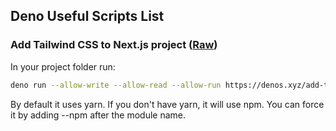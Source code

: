 ## Deno Useful Scripts List

### Add Tailwind CSS to Next.js project ([Raw](https://denos.xyz/raw/add-tailwind-to-next.ts))

In your project folder run:

```bash
deno run --allow-write --allow-read --allow-run https://denos.xyz/add-tailwind-to-next.ts
```
By default it uses yarn. If you don't have yarn, it will use npm. You can force it by adding --npm after the module name.
